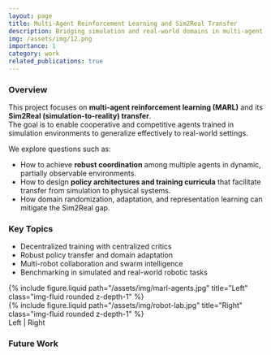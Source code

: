 ```yaml
---
layout: page
title: Multi-Agent Reinforcement Learning and Sim2Real Transfer
description: Bridging simulation and real-world domains in multi-agent learning
img: /assets/img/12.png
importance: 1
category: work
related_publications: true
---
```


### Overview

This project focuses on **multi-agent reinforcement learning (MARL)** and its **Sim2Real (simulation-to-reality) transfer**.  
The goal is to enable cooperative and competitive agents trained in simulation environments to generalize effectively to real-world settings.

We explore questions such as:
- How to achieve **robust coordination** among multiple agents in dynamic, partially observable environments.
- How to design **policy architectures and training curricula** that facilitate transfer from simulation to physical systems.
- How domain randomization, adaptation, and representation learning can mitigate the Sim2Real gap.

### Key Topics
- Decentralized training with centralized critics  
- Robust policy transfer and domain adaptation  
- Multi-robot collaboration and swarm intelligence  
- Benchmarking in simulated and real-world robotic tasks

<div class="row justify-content-sm-center">
  <div class="col-sm-6 mt-3 mt-md-0">
    {% include figure.liquid path="/assets/img/marl-agents.jpg" title="Left" class="img-fluid rounded z-depth-1" %}
  </div>
  <div class="col-sm-6 mt-3 mt-md-0">
    {% include figure.liquid path="/assets/img/robot-lab.jpg" title="Right" class="img-fluid rounded z-depth-1" %}
  </div>
</div>
<div class="caption">
  Left | Right
</div>

### Future Work
